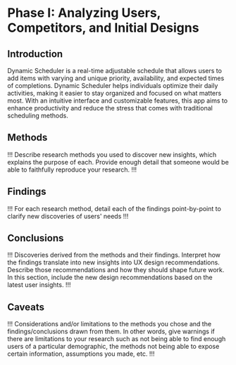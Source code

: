 # Phase I: Analyzing Users, Competitors, and Initial Designs

## Introduction

Dynamic Scheduler is a real-time adjustable schedule that allows users to add items with varying and unique priority, availability, and expected times of completions. Dynamic Scheduler helps individuals optimize their daily activities, making it easier to stay organized and focused on what matters most. With an intuitive interface and customizable features, this app aims to enhance productivity and reduce the stress that comes with traditional scheduling methods.

## Methods

!!! Describe research methods you used to discover new insights, which explains the purpose of each. Provide enough detail that someone would be able to faithfully reproduce your research. !!!

## Findings

!!! For each research method, detail each of the findings point-by-point to clarify new discoveries of users' needs !!!

## Conclusions

!!! Discoveries derived from the methods and their findings. Interpret how the findings translate into new insights into UX design recommendations. Describe those recommendations and how they should shape future work. In this section, include the new design recommendations based on the latest user insights. !!!

## Caveats

!!! Considerations and/or limitations to the methods you chose and the findings/conclusions drawn from them. In other words, give warnings if there are limitations to your research such as not being able to find enough users of a particular demographic, the methods not being able to expose certain information, assumptions you made, etc. !!!
